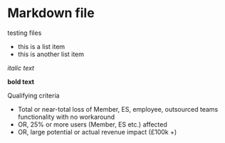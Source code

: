 # Markdown file

testing files 

- this is a list item 
- this is another list item


*italic text*

**bold text**

Qualifying criteria

- Total or near-total loss of Member, ES, employee, outsourced teams functionality with no workaround
- OR, 25% or more users (Member, ES etc.) affected
- OR, large potential or actual revenue impact (£100k +)
